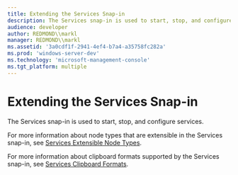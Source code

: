 ```yaml
---
title: Extending the Services Snap-in
description: The Services snap-in is used to start, stop, and configure services.
audience: developer
author: REDMOND\\markl
manager: REDMOND\\markl
ms.assetid: '3a0cdf1f-2941-4ef4-b7a4-a35758fc282a'
ms.prod: 'windows-server-dev'
ms.technology: 'microsoft-management-console'
ms.tgt_platform: multiple
---
```


# Extending the Services Snap-in

The Services snap-in is used to start, stop, and configure services.

For more information about node types that are extensible in the Services snap-in, see [Services Extensible Node Types](services-extensible-node-types.md).

For more information about clipboard formats supported by the Services snap-in, see [Services Clipboard Formats](services-clipboard-formats.md).

 

 




